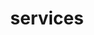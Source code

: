 ---
title: "services"
linkTitle: "services"
weight: 10
description: >
  Configuration for the services service
---